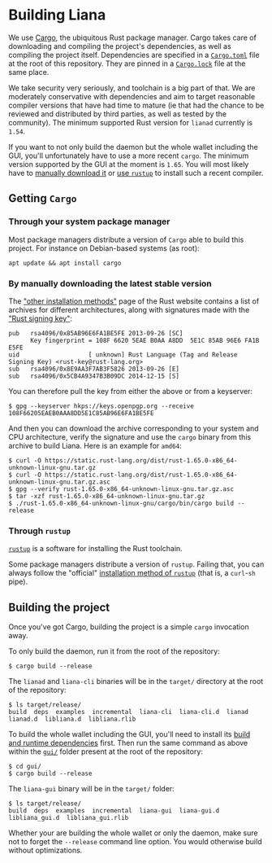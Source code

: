 # Building Liana

We use [Cargo](https://doc.rust-lang.org/stable/cargo/), the ubiquitous Rust package manager.
Cargo takes care of downloading and compiling the project's dependencies, as well as compiling the
project itself. Dependencies are specified in a [`Cargo.toml`](../Cargo.toml) file at the root of
this repository. They are pinned in a [`Cargo.lock`](../Cargo.lock) file at the same place.

We take security very seriously, and toolchain is a big part of that. We are moderately conservative
with dependencies and aim to target reasonable compiler versions that have had time to mature (ie
that had the chance to be reviewed and distributed by third parties, as well as tested by the
community).  The minimum supported Rust version for `lianad` currently is `1.54`.

If you want to not only build the daemon but the whole wallet including the GUI, you'll
unfortunately have to use a more recent `cargo`. The minimum version supported by the GUI at the
moment is `1.65`. You will most likely have to [manually download
it](#by-manually-downloading-the-latest-stable-version) or [use `rustup`](#through-rustup) to
install such a recent compiler.


## Getting `Cargo`

### Through your system package manager

Most package managers distribute a version of `Cargo` able to build this project. For instance on
Debian-based systems (as root):
```
apt update && apt install cargo
```

### By manually downloading the latest stable version

The ["other installation
methods"](https://forge.rust-lang.org/infra/other-installation-methods.html#standalone-installers)
page of the Rust website contains a list of archives for different architectures, along with
signatures made with the ["Rust signing key"](https://static.rust-lang.org/rust-key.gpg.ascii):
```
pub   rsa4096/0x85AB96E6FA1BE5FE 2013-09-26 [SC]
      Key fingerprint = 108F 6620 5EAE B0AA A8DD  5E1C 85AB 96E6 FA1B E5FE
uid                   [ unknown] Rust Language (Tag and Release Signing Key) <rust-key@rust-lang.org>
sub   rsa4096/0x8E9AA3F7AB3F5826 2013-09-26 [E]
sub   rsa4096/0x5CB4A9347B3B09DC 2014-12-15 [S]
```

You can therefore pull the key from either the above or from a keyserver:
```
$ gpg --keyserver hkps://keys.openpgp.org --receive 108F66205EAEB0AAA8DD5E1C85AB96E6FA1BE5FE
```

And then you can download the archive corresponding to your system and CPU architecture, verify the
signature and use the `cargo` binary from this archive to build Liana. Here is an example for
`amd64`:
```
$ curl -O https://static.rust-lang.org/dist/rust-1.65.0-x86_64-unknown-linux-gnu.tar.gz
$ curl -O https://static.rust-lang.org/dist/rust-1.65.0-x86_64-unknown-linux-gnu.tar.gz.asc
$ gpg --verify rust-1.65.0-x86_64-unknown-linux-gnu.tar.gz.asc
$ tar -xzf rust-1.65.0-x86_64-unknown-linux-gnu.tar.gz
$ ./rust-1.65.0-x86_64-unknown-linux-gnu/cargo/bin/cargo build --release
```

### Through `rustup`

[`rustup`](https://rust-lang.github.io/rustup/) is a software for installing the Rust toolchain.

Some package managers distribute a version of `rustup`. Failing that, you can always follow the
"official" [installation method of `rustup`](https://www.rust-lang.org/tools/install) (that is, a
`curl`-`sh` pipe).


## Building the project

Once you've got Cargo, building the project is a simple `cargo` invocation away.

To only build the daemon, run it from the root of the repository:
```
$ cargo build --release
```
The `lianad` and `liana-cli` binaries will be in the `target/` directory at the root of the
repository:
```
$ ls target/release/
build  deps  examples  incremental  liana-cli  liana-cli.d  lianad  lianad.d  libliana.d  libliana.rlib
```

To build the whole wallet including the GUI, you'll need to install its [build and runtime
dependencies](https://github.com/wizardsardine/liana/tree/master/gui#dependencies) first. Then run
the same command as above within the [`gui/`](../gui/) folder present at the root of the repository:
```
$ cd gui/
$ cargo build --release
```
The `liana-gui` binary will be in the `target/` folder:
```
$ ls target/release/
build  deps  examples  incremental  liana-gui  liana-gui.d  libliana_gui.d  libliana_gui.rlib
```

Whether your are building the whole wallet or only the daemon, make sure not to forget the
`--release` command line option. You would otherwise build without optimizations.
